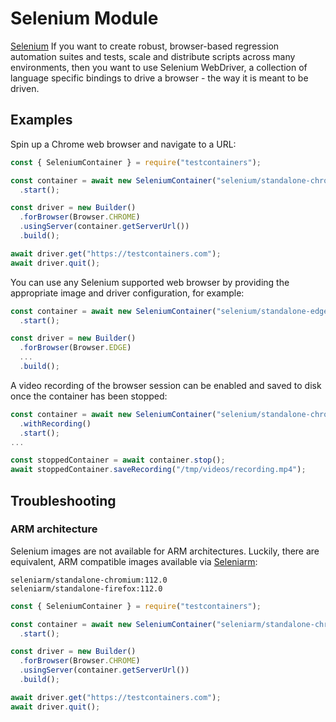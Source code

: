 # Selenium Module

[Selenium](https://www.selenium.dev/) If you want to create robust, browser-based regression automation suites and tests, scale and
distribute scripts across many environments, then you want to use Selenium WebDriver, a
collection of language specific bindings to drive a browser - the way it is meant to be driven.

## Examples

Spin up a Chrome web browser and navigate to a URL:

```javascript
const { SeleniumContainer } = require("testcontainers");

const container = await new SeleniumContainer("selenium/standalone-chrome:112.0")
  .start();

const driver = new Builder()
  .forBrowser(Browser.CHROME)
  .usingServer(container.getServerUrl())
  .build();

await driver.get("https://testcontainers.com");
await driver.quit();
```

You can use any Selenium supported web browser by providing the appropriate image and driver configuration, for example:

```javascript
const container = await new SeleniumContainer("selenium/standalone-edge:112.0")
  .start();

const driver = new Builder()
  .forBrowser(Browser.EDGE)
  ...
  .build();
```

A video recording of the browser session can be enabled and saved to disk once the container has been stopped:

```javascript
const container = await new SeleniumContainer("selenium/standalone-chrome:112.0")
  .withRecording()
  .start();
...

const stoppedContainer = await container.stop();
await stoppedContainer.saveRecording("/tmp/videos/recording.mp4");
```

## Troubleshooting

### ARM architecture

Selenium images are not available for ARM architectures. Luckily, there are equivalent, ARM compatible images available via [Seleniarm](https://hub.docker.com/u/seleniarm):

```
seleniarm/standalone-chromium:112.0
seleniarm/standalone-firefox:112.0
```

```javascript
const { SeleniumContainer } = require("testcontainers");

const container = await new SeleniumContainer("seleniarm/standalone-chromium:112.0")
  .start();

const driver = new Builder()
  .forBrowser(Browser.CHROME)
  .usingServer(container.getServerUrl())
  .build();

await driver.get("https://testcontainers.com");
await driver.quit();
```